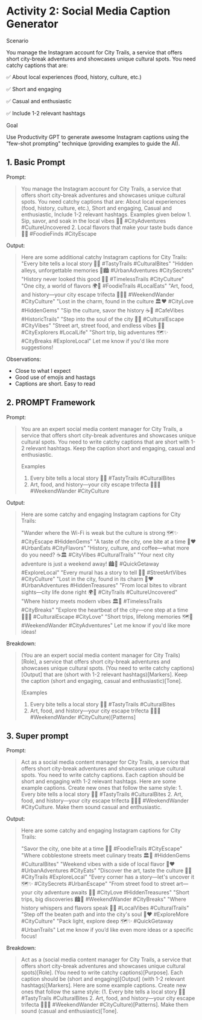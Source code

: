 # Activity 2: Social Media Caption Generator

Scenario

You manage the Instagram account for City Trails, a service that offers short city-break adventures and showcases unique cultural spots. You need catchy captions that are:

✅ About local experiences (food, history, culture, etc.)

✅ Short and engaging

✅ Casual and enthusiastic

✅ Include 1-2 relevant hashtags


Goal

Use Productivity GPT to generate awesome Instagram captions using the "few-shot prompting" technique (providing examples to guide the AI).

## 1. Basic Prompt
Prompt:
> You manage the Instagram account for City Trails, a service that offers short city-break adventures and showcases unique cultural spots. You need catchy captions that are: About local experiences (food, history, culture, etc.), Short and engaging, Casual and enthusiastic, Include 1-2 relevant hashtags. Examples given below 1. Sip, savor, and soak in the local vibes 🍷✨ #CityAdventures #CultureUncovered 2. Local flavors that make your taste buds dance 💃🍴 #FoodieFinds #CityEscape

Output:
<blockquote>
Here are some additional catchy Instagram captions for City Trails:
"Every bite tells a local story 🍲📜 #TastyTrails #CulturalBites"
"Hidden alleys, unforgettable memories 🌟🏙️ #UrbanAdventures #CitySecrets"
"History never looked this good 🏰✨ #TimelessTrails #CityCulture"
"One city, a world of flavors 🌍🍴 #FoodieTrails #LocalEats"
"Art, food, and history—your city escape trifecta 🎨🍷📖 #WeekendWander #CityCulture"
"Lost in the charm, found in the culture 🏛️❤️ #CityLove #HiddenGems"
"Sip the culture, savor the history ☕📖 #CafeVibes #HistoricTrails"
"Step into the soul of the city 🌟🎶 #CulturalEscape #CityVibes"
"Street art, street food, and endless vibes 🎨🍔 #CityExplorers #LocalLife"
"Short trip, big adventures 🗺️✨ #CityBreaks #ExploreLocal"
Let me know if you'd like more suggestions!
</blockquote>

Observations:
- Close to what I expect
- Good use of emojis and hastags
- Captions are short. Easy to read

## 2. PROMPT Framework
Prompt:
<blockquote>
You are an expert social media content manager for City Trails, a service that offers short city-break adventures and showcases unique cultural spots. You need to write catchy captions that are short with 1-2 relevant hashtags. 
Keep the caption short and engaging, casual and enthusiastic. 

Examples
1. Every bite tells a local story 🍲📜 #TastyTrails #CulturalBites
2. Art, food, and history—your city escape trifecta 🎨🍷📖 #WeekendWander #CityCulture
</blockquote>

Output:
<blockquote>
Here are some catchy and engaging Instagram captions for City Trails:

"Wander where the Wi-Fi is weak but the culture is strong 🗺️✨ #CityEscape #HiddenGems"
"A taste of the city, one bite at a time 🍴❤️ #UrbanEats #CityFlavors"
"History, culture, and coffee—what more do you need? ☕🏛️ #CityVibes #CulturalTrails"
"Your next city adventure is just a weekend away! 🏙️🌟 #QuickGetaway #ExploreLocal"
"Every mural has a story to tell 🎨✨ #StreetArtVibes #CityCulture"
"Lost in the city, found in its charm 🌆❤️ #UrbanAdventures #HiddenTreasures"
"From local bites to vibrant sights—city life done right 🌍🍲 #CityTrails #CultureUncovered"
"Where history meets modern vibes 🏛️🌃 #TimelessTrails #CityBreaks"
"Explore the heartbeat of the city—one step at a time 🚶‍♀️✨ #CulturalEscape #CityLove"
"Short trips, lifelong memories 🗺️💫 #WeekendWander #CityAdventures"
Let me know if you'd like more ideas!
</blockquote>

Breakdown:
<blockquote>
(You are an expert social media content manager for City Trails)[Role], a service that offers short city-break adventures and showcases unique cultural spots. (You need to write catchy captions)[Output] that are (short with 1-2 relevant hashtags)[Markers]. 
Keep the caption (short and engaging, casual and enthusiastic)[Tone].

(Examples
1. Every bite tells a local story 🍲📜 #TastyTrails #CulturalBites
2. Art, food, and history—your city escape trifecta 🎨🍷📖 #WeekendWander #CityCulture)[Patterns]
</blockquote>

## 3. Super prompt
Prompt:
> Act as a social media content manager for City Trails, a service that offers short city-break adventures and showcases unique cultural spots. You need to write catchy captions. Each caption should be short and engaging with 1-2 relevant hashtags. Here are some example captions. Create new ones that follow the same style: 1. Every bite tells a local story 🍲📜 #TastyTrails #CulturalBites 2. Art, food, and history—your city escape trifecta 🎨🍷📖 #WeekendWander #CityCulture. Make them sound casual and enthusiastic.

Output:
<blockquote>
Here are some catchy and engaging Instagram captions for City Trails:

"Savor the city, one bite at a time 🍴✨ #FoodieTrails #CityEscape"
"Where cobblestone streets meet culinary treats 🏛️🍲 #HiddenGems #CulturalBites"
"Weekend vibes with a side of local flavor 🌆❤️ #UrbanAdventures #CityEats"
"Discover the art, taste the culture 🎨🍴 #CityTrails #ExploreLocal"
"Every corner has a story—let's uncover it 🗺️✨ #CitySecrets #UrbanEscape"
"From street food to street art—your city adventure awaits 🌮🎨 #CityLove #HiddenTreasures"
"Short trips, big discoveries 🏙️🌟 #WeekendWander #CityBreaks"
"Where history whispers and flavors speak 🍷📖 #LocalVibes #CulturalTrails"
"Step off the beaten path and into the city's soul 🌟❤️ #ExploreMore #CityCulture"
"Pack light, explore deep 🗺️✨ #QuickGetaway #UrbanTrails"
Let me know if you’d like even more ideas or a specific focus!
</blockquote>

Breakdown:
> Act as a (social media content manager for City Trails, a service that offers short city-break adventures and showcases unique cultural spots)[Role]. (You need to write catchy captions)[Purpose]. Each caption should be (short and engaging)[Output] (with 1-2 relevant hashtags)[Markers]. Here are some example captions. Create new ones that follow the same style: (1. Every bite tells a local story 🍲📜 #TastyTrails #CulturalBites 2. Art, food, and history—your city escape trifecta 🎨🍷📖 #WeekendWander #CityCulture)[Patterns]. Make them sound (casual and enthusiastic)[Tone].
